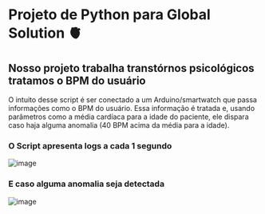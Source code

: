 # Projeto de Python para Global Solution 🫀

## Nosso projeto trabalha transtórnos psicológicos tratamos o BPM do usuário

O intuito desse script é ser conectado a um Arduino/smartwatch que passa informações como o BPM do usuário. 
Essa informação é tratada e, usando parâmetros como a média cardíaca para a idade do paciente, ele dispara 
caso haja alguma anomalia (40 BPM acima da média para a idade).

### O Script apresenta logs a cada 1 segundo
![image](https://github.com/Victor-Otsuga/GS_Python_BPM/assets/105857027/5ebb88d1-e1e7-4a3d-8b8e-154f7f730089)

### E caso alguma anomalia seja detectada
![image](https://github.com/Victor-Otsuga/GS_Python_BPM/assets/105857027/78bb1453-cd24-4b17-a090-3e702924f3aa)

